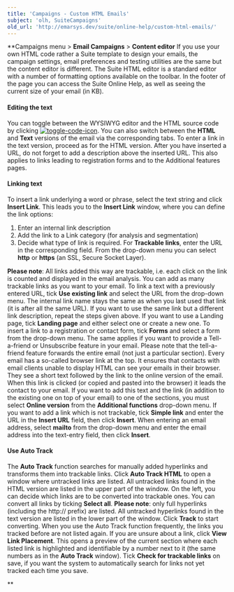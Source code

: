 ```yaml
---
title: 'Campaigns - Custom HTML Emails'
subject: 'olh, SuiteCampaigns'
old_url: 'http://emarsys.dev/suite/online-help/custom-html-emails/'
---
```


**Campaigns menu > **Email Campaigns** > **Content editor** If you use your own HTML code rather a Suite template to design your emails, the campaign settings, email preferences and testing utilities are the same but the content editor is different. The Suite HTML editor is a standard editor with a number of formatting options available on the toolbar. In the footer of the page you can access the Suite Online Help, as well as seeing the current size of your email (in KB).

#### Editing the text

 You can toggle between the WYSIWYG editor and the HTML source code by clicking [![toggle-code-icon](/assets/images/toggle-code-icon.png)](/assets/images/toggle-code-icon.png). You can also switch between the **HTML** and **Text** versions of the email via the corresponding tabs. To enter a link in the text version, proceed as for the HTML version. After you have inserted a URL, do not forget to add a description above the inserted URL. This also applies to links leading to registration forms and to the Additional features pages.

#### Linking text

 To insert a link underlying a word or phrase, select the text string and click **Insert Link**. This leads you to the **Insert Link** window, where you can define the link options:

1. Enter an internal link description
2. Add the link to a Link category (for analysis and segmentation)
3. Decide what type of link is required. For **Trackable links**, enter the URL in the corresponding field. From the drop-down menu you can select **http** or **https** (an SSL, Secure Socket Layer).
 
**Please note**: All links added this way are trackable, i.e. each click on the link is counted and displayed in the email analysis. You can add as many trackable links as you want to your email. To link a text with a previously entered URL, tick **Use existing link** and select the URL from the drop-down menu. The internal link name stays the same as when you last used that link (it is after all the same URL). If you want to use the same link but a different link description, repeat the steps given above. If you want to use a Landing page, tick **Landing page** and either select one or create a new one. To insert a link to a registration or contact form, tick **Forms** and select a form from the drop-down menu. The same applies if you want to provide a Tell-a-friend or Unsubscribe feature in your email. Please note that the tell-a-friend feature forwards the entire email (not just a particular section). Every email has a so-called browser link at the top. It ensures that contacts with email clients unable to display HTML can see your emails in their browser. They see a short text followed by the link to the online version of the email. When this link is clicked (or copied and pasted into the browser) it leads the contact to your email. If you want to add this text and the link (in addition to the existing one on top of your email) to one of the sections, you must select **Online version** from the **Additional functions** drop-down menu. If you want to add a link which is not trackable, tick **Simple link** and enter the URL in the **Insert URL** field, then click **Insert**. When entering an email address, select **mailto** from the drop-down menu and enter the email address into the text-entry field, then click **Insert**.

#### Use Auto Track

 The **Auto Track** function searches for manually added hyperlinks and transforms them into trackable links. Click **Auto Track HTML** to open a window where untracked links are listed. All untracked links found in the HTML version are listed in the upper part of the window. On the left, you can decide which links are to be converted into trackable ones. You can convert all links by ticking **Select all**. **Please note**: only full hyperlinks (including the http:// prefix) are listed. All untracked hyperlinks found in the text version are listed in the lower part of the window. Click **Track** to start converting. When you use the Auto Track function frequently, the links you tracked before are not listed again. If you are unsure about a link, click **View Link Placement**. This opens a preview of the current section where each listed link is highlighted and identifiable by a number next to it (the same numbers as in the **Auto Track** window). Tick **Check for trackable links** on save, if you want the system to automatically search for links not yet tracked each time you save.

**